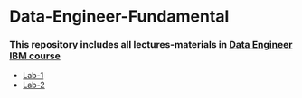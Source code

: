# Data-Engineer-Fundamental
### This repository includes all lectures-materials in [Data Engineer IBM course](https://www.coursera.org/professional-certificates/ibm-data-engineer)

+ [Lab-1](https://cf-courses-data.s3.us.cloud-object-storage.appdomain.cloud/IBM-DB0110EN-SkillsNetwork/labs/Lab%20-%20Create%20Tables%20and%20Load%20Data%20in%20MySQL%20using%20phpMyAdmin/instructional-labs.md.html)
+ [Lab-2](https://cf-courses-data.s3.us.cloud-object-storage.appdomain.cloud/IBM-DB0110EN-SkillsNetwork/labs/Lab%20-%20Keys%20and%20Constraints%20in%20MySQL/instructional-labs.md.html)
